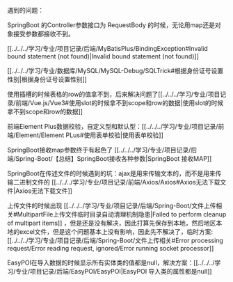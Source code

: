 
遇到的问题：

SpringBoot 的Controller参数接口为 RequestBody 的时候，无论用map还是对象接受参数都接收不到。

[[../../../学习/专业/项目记录/后端/MyBatisPlus/BindingException#Invalid bound statement (not found)|Invalid bound statement (not found)]]

[[../../../学习/专业/数据库/MySQL/MySQL-Debug/SQLTrick#根据身份证号设置性别|根据身份证号设置性别]]

使用插槽的时候表格的row的值拿不到，后来解决问题了[[../../../学习/专业/项目记录/前端/Vue.js/Vue3#使用slot的时候拿不到scope和row的数据|使用slot的时候拿不到scope和row的数据]]

前端Element Plus数据校验，自定义型和默认型：[[../../../学习/专业/项目记录/前端/Element/Element PLus#使用表单校验|使用表单校验]] 

SpringBoot接收map参数终于有起色了 [[../../../学习/专业/项目记录/后端/Spring-Boot/【总结】SpringBoot接收各种参数|SpringBoot 接收MAP]]

SpringBoot在传述文件的时候遇到的坑：ajax是用来传输文本的，而不是用来传输二进制文件的 [[../../../学习/专业/项目记录/前端/Axios/Axios#Axios无法下载文件|Axios无法下载文件]]

上传文件的时候出现 [[../../../学习/专业/项目记录/后端/Spring-Boot/文件上传相关#MultipartFile上传文件临时目录自动清理机制隐患|Failed to perform cleanup of multipart items]] ，但是还是没有解决，因此打算先保存到本地，然后地区本地的excel文件，但是这个问题基本上没有影响，因此先不解决了，临时方案:[[../../../学习/专业/项目记录/后端/Spring-Boot/文件上传相关#Error processing request/Error reading request, ignored/Error running socket processor]]

EasyPOI在导入数据的时候显示所有实体类的值都是null，解决方案：[[../../../学习/专业/项目记录/后端/EasyPOI/EasyPOI|EasyPOI 导入类的属性都是null]]

